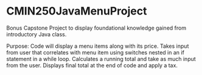 # CMIN250JavaMenuProject
Bonus Capstone Project to display foundational knowledge gained from introductory Java class.

Purpose: Code will display a menu items along with its price.
Takes input from user that correlates with menu item using switches nested in an if statement in a while loop.
Calculates a running total and take as much input from the user.
Displays final total at the end of code and apply a tax.
